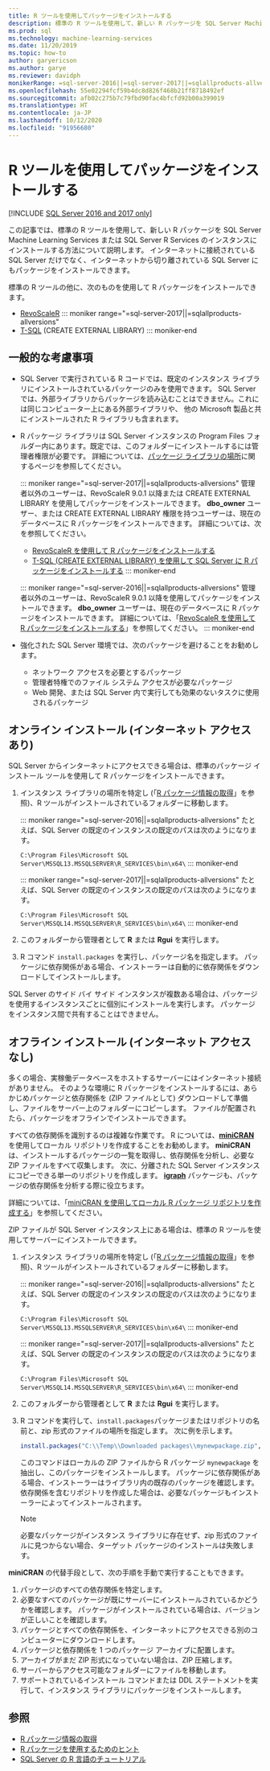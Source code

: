 ```yaml
---
title: R ツールを使用してパッケージをインストールする
description: 標準の R ツールを使用して、新しい R パッケージを SQL Server Machine Learning Services または SQL Server R Services のインスタンスにインストールする方法について説明します。
ms.prod: sql
ms.technology: machine-learning-services
ms.date: 11/20/2019
ms.topic: how-to
author: garyericson
ms.author: garye
ms.reviewer: davidph
monikerRange: =sql-server-2016||=sql-server-2017||=sqlallproducts-allversions
ms.openlocfilehash: 55e02294fcf59b4dc8d826f468b21ff8718492ef
ms.sourcegitcommit: afb02c275b7c79fbd90fac4bfcfd92b00a399019
ms.translationtype: HT
ms.contentlocale: ja-JP
ms.lasthandoff: 10/12/2020
ms.locfileid: "91956680"
---
```

# <a name="install-packages-with-r-tools"></a>R ツールを使用してパッケージをインストールする

[!INCLUDE [SQL Server 2016 and 2017 only](../../includes/applies-to-version/sqlserver2016-2017-only.md)]

この記事では、標準の R ツールを使用して、新しい R パッケージを SQL Server Machine Learning Services または SQL Server R Services のインスタンスにインストールする方法について説明します。 インターネットに接続されている SQL Server だけでなく、インターネットから切り離されている SQL Server にもパッケージをインストールできます。

標準の R ツールの他に、次のものを使用して R パッケージをインストールできます。

+ [RevoScaleR](install-r-packages-with-revoscaler.md)
::: moniker range="=sql-server-2017||=sqlallproducts-allversions"
+ [T-SQL](install-r-packages-with-tsql.md) (CREATE EXTERNAL LIBRARY)
::: moniker-end

## <a name="general-considerations"></a>一般的な考慮事項

+ SQL Server で実行されている R コードでは、既定のインスタンス ライブラリにインストールされているパッケージのみを使用できます。 SQL Server では、外部ライブラリからパッケージを読み込むことはできません。これには同じコンピューター上にある外部ライブラリや、
他の Microsoft 製品と共にインストールされた R ライブラリも含まれます。

+ R パッケージ ライブラリは SQL Server インスタンスの Program Files フォルダー内にあります。既定では、このフォルダーにインストールするには管理者権限が必要です。 詳細については、[パッケージ ライブラリの場所](../package-management/r-package-information.md#default-r-library-location)に関するページを参照してください。

  ::: moniker range="=sql-server-2017||=sqlallproducts-allversions"
  管理者以外のユーザーは、RevoScaleR 9.0.1 以降または CREATE EXTERNAL LIBRARY を使用してパッケージをインストールできます。 **dbo_owner** ユーザー、または CREATE EXTERNAL LIBRARY 権限を持つユーザーは、現在のデータベースに R パッケージをインストールできます。 詳細については、次を参照してください。
  + [RevoScaleR を使用して R パッケージをインストールする](install-r-packages-with-revoscaler.md)
  + [T-SQL (CREATE EXTERNAL LIBRARY) を使用して SQL Server に R パッケージをインストールする](install-r-packages-with-tsql.md)
  ::: moniker-end

  ::: moniker range="=sql-server-2016||=sqlallproducts-allversions"
  管理者以外のユーザーは、RevoScaleR 9.0.1 以降を使用してパッケージをインストールできます。 **dbo_owner** ユーザーは、現在のデータベースに R パッケージをインストールできます。 詳細については、「[RevoScaleR を使用して R パッケージをインストールする](install-r-packages-with-revoscaler.md)」を参照してください。
  ::: moniker-end

+ 強化された SQL Server 環境では、次のパッケージを避けることをお勧めします。
  + ネットワーク アクセスを必要とするパッケージ
  + 管理者特権でのファイル システム アクセスが必要なパッケージ
  + Web 開発、または SQL Server 内で実行しても効果のないタスクに使用されるパッケージ

## <a name="online-installation-with-internet-access"></a>オンライン インストール (インターネット アクセスあり)

SQL Server からインターネットにアクセスできる場合は、標準のパッケージ インストール ツールを使用して R パッケージをインストールできます。

1. インスタンス ライブラリの場所を特定し (「[R パッケージ情報の取得](../package-management/r-package-information.md)」を参照)、R ツールがインストールされているフォルダーに移動します。

   ::: moniker range="=sql-server-2016||=sqlallproducts-allversions"
   たとえば、SQL Server の既定のインスタンスの既定のパスは次のようになります。

   `C:\Program Files\Microsoft SQL Server\MSSQL13.MSSQLSERVER\R_SERVICES\bin\x64\`
   ::: moniker-end

   ::: moniker range="=sql-server-2017||=sqlallproducts-allversions"
   たとえば、SQL Server の既定のインスタンスの既定のパスは次のようになります。

   `C:\Program Files\Microsoft SQL Server\MSSQL14.MSSQLSERVER\R_SERVICES\bin\x64\`
   ::: moniker-end

1. このフォルダーから管理者として **R** または **Rgui** を実行します。

1. R コマンド `install.packages` を実行し、パッケージ名を指定します。 パッケージに依存関係がある場合、インストーラーは自動的に依存関係をダウンロードしてインストールします。

SQL Server のサイド バイ サイド インスタンスが複数ある場合は、パッケージを使用するインスタンスごとに個別にインストールを実行します。 パッケージをインスタンス間で共有することはできません。

## <a name="offline-installation-no-internet-access"></a><a name = "bkmk_offlineInstall"></a> オフライン インストール (インターネット アクセスなし)

多くの場合、実稼働データベースをホストするサーバーにはインターネット接続がありません。 そのような環境に R パッケージをインストールするには、あらかじめパッケージと依存関係を (ZIP ファイルとして) ダウンロードして準備し、ファイルをサーバー上のフォルダーにコピーします。 ファイルが配置されたら、パッケージをオフラインでインストールできます。

すべての依存関係を識別するのは複雑な作業です。 R については、[**miniCRAN**](https://andrie.github.io/miniCRAN/) を使用してローカル リポジトリを作成することをお勧めします。
**miniCRAN** は、インストールするパッケージの一覧を取得し、依存関係を分析し、必要な ZIP ファイルをすべて収集します。 次に、分離された SQL Server インスタンスにコピーできる単一のリポジトリを作成します。 [**igraph**](https://igraph.org/r/) パッケージも、パッケージの依存関係を分析する際に役立ちます。

詳細については、「[miniCRAN を使用してローカル R パッケージ リポジトリを作成する](create-a-local-package-repository-using-minicran.md)」を参照してください。

ZIP ファイルが SQL Server インスタンス上にある場合は、標準の R ツールを使用してサーバーにインストールできます。

1. インスタンス ライブラリの場所を特定し (「[R パッケージ情報の取得](../package-management/r-package-information.md)」を参照)、R ツールがインストールされているフォルダーに移動します。 

   ::: moniker range="=sql-server-2016||=sqlallproducts-allversions"
   たとえば、SQL Server の既定のインスタンスの既定のパスは次のようになります。

   `C:\Program Files\Microsoft SQL Server\MSSQL13.MSSQLSERVER\R_SERVICES\bin\x64\`
   ::: moniker-end

   ::: moniker range="=sql-server-2017||=sqlallproducts-allversions"
   たとえば、SQL Server の既定のインスタンスの既定のパスは次のようになります。

   `C:\Program Files\Microsoft SQL Server\MSSQL14.MSSQLSERVER\R_SERVICES\bin\x64\`
   ::: moniker-end

1. このフォルダーから管理者として **R** または **Rgui** を実行します。

1. R コマンドを実行して、`install.packages`パッケージまたはリポジトリの名前と、zip 形式のファイルの場所を指定します。 次に例を示します。

   ```R
   install.packages("C:\\Temp\\Downloaded packages\\mynewpackage.zip", repos=NULL)
   ```

   このコマンドはローカルの ZIP ファイルから R パッケージ `mynewpackage` を抽出し、このパッケージをインストールします。 パッケージに依存関係がある場合、インストーラーはライブラリ内の既存のパッケージを確認します。 依存関係を含むリポジトリを作成した場合は、必要なパッケージもインストーラーによってインストールされます。

   > [!NOTE]
   > 必要なパッケージがインスタンス ライブラリに存在せず、zip 形式のファイルに見つからない場合、ターゲット パッケージのインストールは失敗します。

**miniCRAN** の代替手段として、次の手順を手動で実行することもできます。

1. パッケージのすべての依存関係を特定します。
1. 必要なすべてのパッケージが既にサーバーにインストールされているかどうかを確認します。 パッケージがインストールされている場合は、バージョンが正しいことを確認します。
1. パッケージとすべての依存関係を、インターネットにアクセスできる別のコンピューターにダウンロードします。
1. パッケージと依存関係を 1 つのパッケージ アーカイブに配置します。
1. アーカイブがまだ ZIP 形式になっていない場合は、ZIP 圧縮します。
1. サーバーからアクセス可能なフォルダーにファイルを移動します。
1. サポートされているインストール コマンドまたは DDL ステートメントを実行して、インスタンス ライブラリにパッケージをインストールします。

## <a name="see-also"></a>参照

+ [R パッケージ情報の取得](r-package-information.md)
+ [R パッケージを使用するためのヒント](tips-for-using-r-packages.md)
+ [SQL Server の R 言語のチュートリアル](../tutorials/r-tutorials.md)